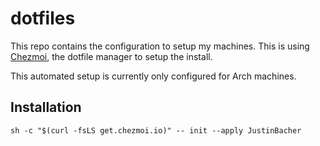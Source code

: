 # dotfiles

This repo contains the configuration to setup my machines. This is using [Chezmoi](https://chezmoi.io), the dotfile manager to setup the install.

This automated setup is currently only configured for Arch machines.

## Installation

```shell
sh -c "$(curl -fsLS get.chezmoi.io)" -- init --apply JustinBacher
```
